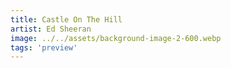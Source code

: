 ```yaml
---
title: Castle On The Hill
artist: Ed Sheeran
image: ../../assets/background-image-2-600.webp
tags: 'preview'
---
```

